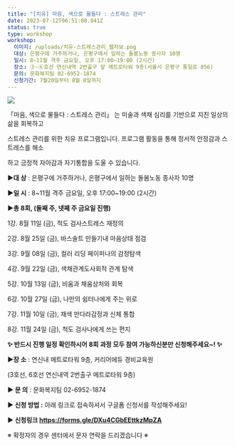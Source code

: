 ```yaml
---
title: "[치유] 마음, 색으로 물들다 : 스트레스 관리"
date: 2023-07-12T06:51:08.841Z
status: true
type: workshop
workshop:
  이미지: /uploads/치유-스트레스관리_웹자보.png
  대상: 은평구에 거주하거나, 은평구에서 일하는 돌봄노동 종사자 10명
  일시: 8~11월 격주 금요일, 오후 17:00~19:00 (2시간)
  장소: ③·⑥호선 연신내역 2번출구 앞 메트로타워 9층(서울시 은평구 통일로 856)
  문의: 문화복지팀 02-6952-1874
  신청기간: 7월20일부터 8월 8일까지
---
```

![](/uploads/치유-스트레스관리_웹자보.png)

「마음, 색으로 물들다 : 스트레스 관리」 는 미술과 색채 심리를 기반으로 지친 일상의 삶을 회복하고 

스트레스 관리를 위한  치유 프로그램입니다. 프로그램 활동을 통해 정서적 안정감과 스트레스를 해소

하고 긍정적 자아감과 자기통합을 도울 수 있습니다.

**▶대 상** : 은평구에 거주하거나, 은평구에서 일하는 돌봄노동 종사자 10명

**▶일 시** : 8\~11월 격주 금요일, 오후 17:00\~19:00 (2시간)

**▶총 8회,  (둘째 주, 넷째 주 금요일 진행)**

 1강. 8월 11일 (금), 척도 검사스트레스 재정의

2강. 8월 25일 (금), 바스솔트 만들기내 마음상태 점검

3강. 9월 08일 (금), 컬러 리딩 페이퍼나의 감정탐색

4강. 9월 22일 (금), 색채관계도사회적 관계 탐색

5강. 10월 13일 (금), 비움과 채움상처와 회복

6강. 10월 27일 (금), 나만의 쉼터나에게 주는 위로

7강. 11월 10일 (금), 채색 만다라감정과 신체 통합

8강. 11월 24일 (금), 척도 검사나에게 쓰는 편지

**✨ 반드시 진행 일정 확인하시어 8회 과정 모두 참여 가능하신분만 신청해주세요~! ✨**

**▶장 소** : 연신내 메트로타워 9층, 커리어에듀 경비교육원 

(3호선, 6호선 연신내역 2번출구 메트로타워 9층)

**▶ 문 의** : 문화복지팀 02-6952-1874

**▶ 신청 방법 :** 아래 링크로 접속하셔서 구글폼 신청서를 작성해주세요!

**▶ 신청링크 https://forms.gle/DXu4CGbEEttkzMpZA**

※ 확정자의 경우 센터에서 문자 연락을 드리겠습니다 ※